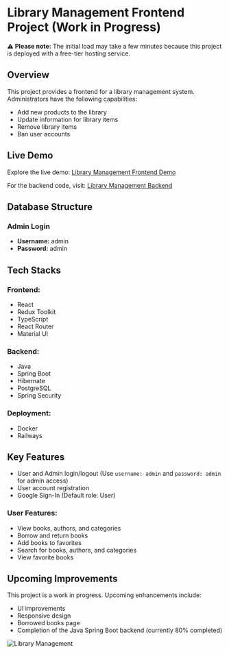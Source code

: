 # Library Management Frontend Project (Work in Progress)

:warning: **Please note:** The initial load may take a few minutes because this project is deployed with a free-tier hosting service.

## Overview

This project provides a frontend for a library management system. Administrators have the following capabilities:

- Add new products to the library
- Update information for library items
- Remove library items
- Ban user accounts

## Live Demo

Explore the live demo: [Library Management Frontend Demo](https://library-quanbui.netlify.app/)

For the backend code, visit: [Library Management Backend](https://github.com/quanbui210/Library-backend)


## Database Structure


### Admin Login

- **Username:** admin
- **Password:** admin

## Tech Stacks

### Frontend:

- React
- Redux Toolkit
- TypeScript
- React Router
- Material UI

### Backend:

- Java
- Spring Boot
- Hibernate
- PostgreSQL
- Spring Security

### Deployment:

- Docker
- Railways

## Key Features

- User and Admin login/logout (Use `username: admin` and `password: admin` for admin access)
- User account registration
- Google Sign-In (Default role: User)

### User Features:

- View books, authors, and categories
- Borrow and return books
- Add books to favorites
- Search for books, authors, and categories
- View favorite books

## Upcoming Improvements

This project is a work in progress. Upcoming enhancements include:

- UI improvements
- Responsive design
- Borrowed books page
- Completion of the Java Spring Boot backend (currently 80% completed)

![Library Management](https://github.com/quanbui210/Library-Management/assets/89993167/4e755f03-98dd-4eca-b4c4-5cc1884bcdad)



